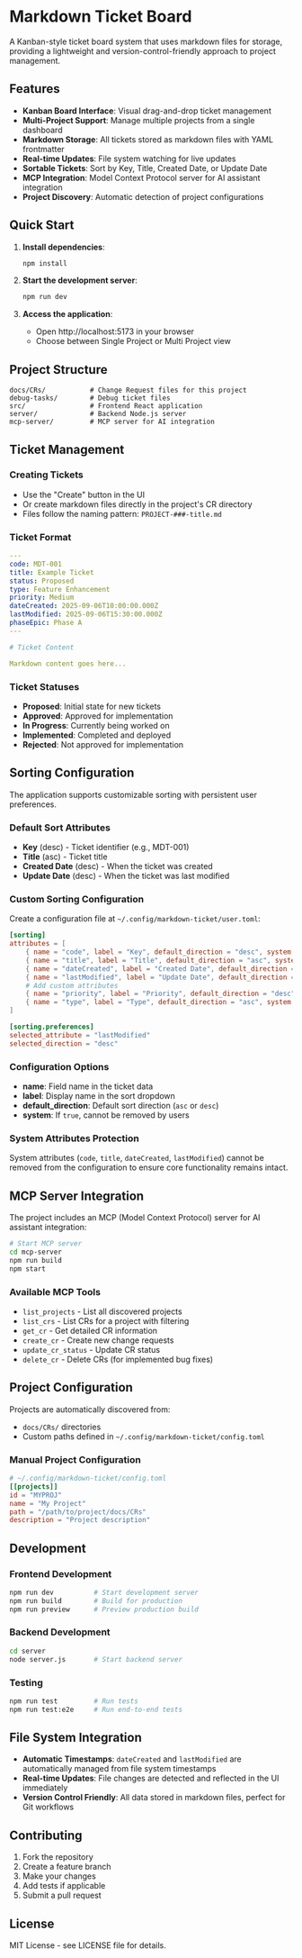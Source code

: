 # Markdown Ticket Board

A Kanban-style ticket board system that uses markdown files for storage, providing a lightweight and version-control-friendly approach to project management.

## Features

- **Kanban Board Interface**: Visual drag-and-drop ticket management
- **Multi-Project Support**: Manage multiple projects from a single dashboard
- **Markdown Storage**: All tickets stored as markdown files with YAML frontmatter
- **Real-time Updates**: File system watching for live updates
- **Sortable Tickets**: Sort by Key, Title, Created Date, or Update Date
- **MCP Integration**: Model Context Protocol server for AI assistant integration
- **Project Discovery**: Automatic detection of project configurations

## Quick Start

1. **Install dependencies**:
   ```bash
   npm install
   ```

2. **Start the development server**:
   ```bash
   npm run dev
   ```

3. **Access the application**:
   - Open http://localhost:5173 in your browser
   - Choose between Single Project or Multi Project view

## Project Structure

```
docs/CRs/           # Change Request files for this project
debug-tasks/        # Debug ticket files
src/                # Frontend React application
server/             # Backend Node.js server
mcp-server/         # MCP server for AI integration
```

## Ticket Management

### Creating Tickets
- Use the "Create" button in the UI
- Or create markdown files directly in the project's CR directory
- Files follow the naming pattern: `PROJECT-###-title.md`

### Ticket Format
```yaml
---
code: MDT-001
title: Example Ticket
status: Proposed
type: Feature Enhancement
priority: Medium
dateCreated: 2025-09-06T10:00:00.000Z
lastModified: 2025-09-06T15:30:00.000Z
phaseEpic: Phase A
---

# Ticket Content

Markdown content goes here...
```

### Ticket Statuses
- **Proposed**: Initial state for new tickets
- **Approved**: Approved for implementation
- **In Progress**: Currently being worked on
- **Implemented**: Completed and deployed
- **Rejected**: Not approved for implementation

## Sorting Configuration

The application supports customizable sorting with persistent user preferences.

### Default Sort Attributes
- **Key** (desc) - Ticket identifier (e.g., MDT-001)
- **Title** (asc) - Ticket title
- **Created Date** (desc) - When the ticket was created
- **Update Date** (desc) - When the ticket was last modified

### Custom Sorting Configuration

Create a configuration file at `~/.config/markdown-ticket/user.toml`:

```toml
[sorting]
attributes = [
    { name = "code", label = "Key", default_direction = "desc", system = true },
    { name = "title", label = "Title", default_direction = "asc", system = true },
    { name = "dateCreated", label = "Created Date", default_direction = "desc", system = true },
    { name = "lastModified", label = "Update Date", default_direction = "desc", system = true },
    # Add custom attributes
    { name = "priority", label = "Priority", default_direction = "desc", system = false },
    { name = "type", label = "Type", default_direction = "asc", system = false }
]

[sorting.preferences]
selected_attribute = "lastModified"
selected_direction = "desc"
```

### Configuration Options

- **name**: Field name in the ticket data
- **label**: Display name in the sort dropdown
- **default_direction**: Default sort direction (`asc` or `desc`)
- **system**: If `true`, cannot be removed by users

### System Attributes Protection
System attributes (`code`, `title`, `dateCreated`, `lastModified`) cannot be removed from the configuration to ensure core functionality remains intact.

## MCP Server Integration

The project includes an MCP (Model Context Protocol) server for AI assistant integration:

```bash
# Start MCP server
cd mcp-server
npm run build
npm start
```

### Available MCP Tools
- `list_projects` - List all discovered projects
- `list_crs` - List CRs for a project with filtering
- `get_cr` - Get detailed CR information
- `create_cr` - Create new change requests
- `update_cr_status` - Update CR status
- `delete_cr` - Delete CRs (for implemented bug fixes)

## Project Configuration

Projects are automatically discovered from:
- `docs/CRs/` directories
- Custom paths defined in `~/.config/markdown-ticket/config.toml`

### Manual Project Configuration
```toml
# ~/.config/markdown-ticket/config.toml
[[projects]]
id = "MYPROJ"
name = "My Project"
path = "/path/to/project/docs/CRs"
description = "Project description"
```

## Development

### Frontend Development
```bash
npm run dev          # Start development server
npm run build        # Build for production
npm run preview      # Preview production build
```

### Backend Development
```bash
cd server
node server.js       # Start backend server
```

### Testing
```bash
npm run test         # Run tests
npm run test:e2e     # Run end-to-end tests
```

## File System Integration

- **Automatic Timestamps**: `dateCreated` and `lastModified` are automatically managed from file system timestamps
- **Real-time Updates**: File changes are detected and reflected in the UI immediately
- **Version Control Friendly**: All data stored in markdown files, perfect for Git workflows

## Contributing

1. Fork the repository
2. Create a feature branch
3. Make your changes
4. Add tests if applicable
5. Submit a pull request

## License

MIT License - see LICENSE file for details.
